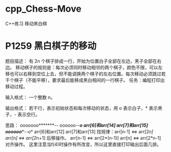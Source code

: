 # cpp_Chess-Move
C++练习 移动黑白棋
# P1259 黑白棋子的移动

题目描述：
有 2n 个棋子排成一行，开始为位置白子全部在左边，黑子全部在右边。
移动棋子的规则是：每次必须同时移动相邻的两个棋子，颜色不限，可以左移也可以右移到空位上去，但不能调换两个棋子的左右位置。每次移动必须跳过若干个棋子（不能平移），要求最后能移成黑白相间的一行棋子。
任务：编程打印出移动过程。

输入格式：
一个整数 n。

输出格式：
若干行，表示初始状态和每次移动的状态，用 o 表示白子，* 表示黑子，- 表示空行。

思路：
ooooooo*******--
oooooo--******o*
arr[6]和arr[14]
arr[7]和arr[15]
oooooo******--o*
arr[6]和arr[12]
arr[7]和arr[13]
找规律：arr[n-1] <=> arr[2*n] arr[n] <=> arr[2*n+1] 后移操作。
arr[n-1] <=> arr[2*(n-1)] arr[n] <=> arr[2*n-1] 对齐操作。
这里注意当f(4)时操作有所改变，所以这里直接打印输出后面几排。
